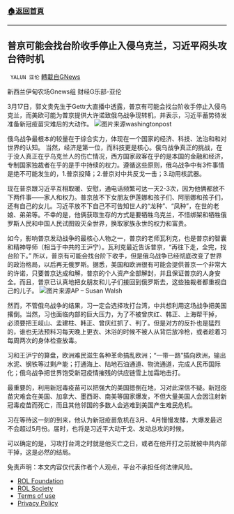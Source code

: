 ###  [:house:返回首頁](https://github.com/ourhimalayas/txt)
---


## 普京可能会找台阶收手停止入侵乌克兰，习近平闷头攻台待时机
` YALUN 亚伦` [轉載自GNews](https://gnews.org/zh-hans/2189004/)

新西兰伊甸农场Gnews组 财经G乐部-亚伦

3月17日，郭文贵先生于Gettr大直播中透露，普京有可能会找台阶收手停止入侵乌克兰，而美欧可能为普京提供大许诺致俄乌战争现转机，并表示，习近平蓄势待发准备新冠疫苗灾难后的大动作。
![](https://assets.gnews.org/wp-content/uploads/2022/03/washingtonpost.jpg)图片来源washingtonpost


俄乌战争最根本的较量在于综合实力，体现在一个国家的经济、科技、法治和和对世界的认知。 当然，经济是第一位，而科技更是核心。俄乌战争真正的挑战，在于没人真正在乎乌克兰人的伤亡情况，西方国家政客在乎的是本国的金融和经济，专制国家独裁者在乎的是手中持续的权力。遵循这些原则，俄乌战争中有3件事情是绝不可能发生的，1.普京投降；2.普京对中共反戈一击；3.动用核武器。

现在普京跟习近平互相取暖、安慰，通电话频繁可达一天2-3次，因为他俩都放不下两件事——家人和权力。普京放不下女朋友伊莲娜和孩子们、阿丽娜和孩子们，还有自己的女儿。习近平放不下自己不可告知世人的“龙种”、“凤种”，在世的老娘、弟弟等。不幸的是，他俩获取生存的方式是要牺牲乌克兰，不惜绑架和牺牲俄罗斯人民和中国人民试图毁灭全世界，换取家族永世的权力和富贵。

如今，影响普京发动战争的最核心人物之一，普京的老师瓦利克，也是普京的智囊和精神导师（相当于中共的王沪宁）。瓦利克最近告诉普京，“再往下走，全完，找台阶下。” 所以，普京有可能会找台阶下收手，但是俄乌战争已经彻底改变了世界的政治格局，以后再无俄罗斯。据悉，美国和欧洲很有可能会提供普京一个非常大的许诺，只要普京达成和解，普京的个人资产全部解封，并且保证普京的人身安全。而且，普京已认真地把女朋友和儿子们接回到俄罗斯去，这些独裁者都重视自己的儿子。
![](https://assets.gnews.org/wp-content/uploads/2022/03/AP-Susan-Walsh.jpg)图片来源AP – Susan Walsh


然而，不管俄乌战争的结果，习一定会选择攻打台湾，中共想利用这场战争把美国撂倒。当然，习也面临内部的巨大压力，为了不被曾庆红、韩正、上海帮干掉， 必须要把王岐山、孟建柱、韩正、曾庆红抓了、判了。但是对方的反扑也是猛烈的，谁也无法预料习每天晚上更衣、沐浴的时候不被人从背后放冷枪，或者趁着习每周两次的身体检查放毒。

习和王沪宁的算盘，欧洲难民滋生各种革命搞乱欧洲；“一带一路”插向欧洲，输出水泥、钢铁等过剩产能；打通海上、陆地石油通道、物流通道，完成人民币国际化；俄乌战争把世界饱受新冠疫情摧残的供应链雪上加霜地击打。

最重要的，利用新冠毒疫苗可以把强大的美国摁倒在地，习对此深信不疑。新冠疫苗灾难会在美国、加拿大、墨西哥、南美等国家爆发，不但大量美国人会因注射新冠毒疫苗而死亡，而且其他邻国的多数人会逃难到美国产生难民危机。

习在等待这一刻的到来，他认为新冠疫苗危机在3月、4月慢慢发酵，大爆发最迟不会超过5月份。届时，也将是习近平大动干戈、发动总攻的时候。

可以确定的是，习攻打台湾之时就是他灭亡之日，或者在他开打之前就被中共内部干掉，这是必然的结局。

 

免责声明：本文内容仅代表作者个人观点，平台不承担任何法律风险。

- [ROL Foundation](https://rolfoundation.org/)
- [ROL Society](https://rolsociety.org/)
- [Terms of use](https://gnews.org/terms-of-use-3/)
- [Privacy Policy](https://gnews.org/privacy-policy/)
